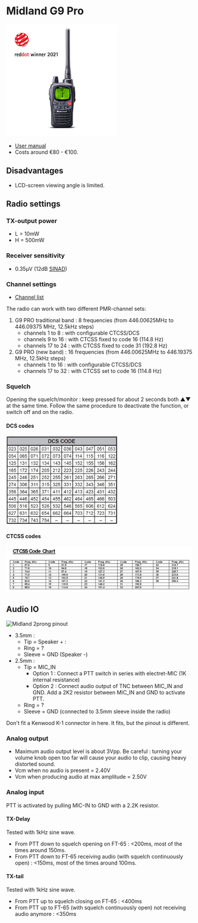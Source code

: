 # Midland G9 Pro

 <img src="./doc/midlandg9pro_product_image.jpg" alt="Midland G9 Pro product image" style="width:300px">

* [User manual](0e696682f9c9f13678aeb36db453cce81be4fc38_MANUAL_G9_PRO_UK.pdf)
* Costs around €80 - €100.

## Disadvantages
* LCD-screen viewing angle is limited.
 
## Radio settings
### TX-output power
* L = 10mW
* H = 500mW

### Receiver sensitivity
* 0.35µV (12dB [SINAD](https://en.wikipedia.org/wiki/SINAD))

### Channel settings
* [Channel list](./doc/8f8ebdc9da1fd9110cbd3557c7c3e5df0c08e5ac_CHANNELS_G9_PRO.pdf)

The radio can work with two different PMR-channel sets:
1. G9 PRO traditional band : 8 frequencies (from 446.00625MHz to 446.09375 MHz, 12.5kHz steps)
   * channels 1 to 8 : with configurable CTCSS/DCS
   * channels 9 to 16 : with CTCSS fixed to code 16 (114.8 Hz)
   * channels 17 to 24 : with CTCSS fixed to code 31 (192.8 Hz)
2. G9 PRO (new band) : 16 frequencies (from 446.00625MHz to 446.19375 MHz, 12.5kHz steps)
   * channels 1 to 16 : with configurable CTCSS/DCS
   * channels 17 to 32 : with CTCSS set to code 16 (114.8 Hz)

### Squelch
Opening the squelch/monitor : keep pressed for about 2 seconds both ▲▼ at the same time. Follow the same procedure to deactivate the function, or
switch off and on the radio.

#### DCS codes
<img src="./doc/104-DCS-codes.jpg" alt="DCS-codes" style="width:300px"/>

#### CTCSS codes
<img src="././doc/midland-ctcss-tones.png" alt="CTCSS-tones" style="width:500px"/>

## Audio IO
<img src="https://www.wiki.robotz.com/images/f/fe/Midlandxt511_trspinoutcolors.jpg" alt="Midland 2prong pinout" style="width:300px"/>

* 3.5mm : 
  * Tip = Speaker + : 
  * Ring = ?
  * Sleeve = GND (Speaker -)
* 2.5mm : 
  * Tip = MIC_IN
    * Option 1 : Connect a PTT switch in series with electret-MIC (1K internal resistance)
    * Option 2 : Connect audio output of TNC between MIC_IN and GND.  Add a 2K2 resistor between MIC_IN and GND to activate PTT.
  * Ring = ?
  * Sleeve = GND (connected to 3.5mm sleeve inside the radio)

Don't fit a Kenwood K-1 connector in here.  It fits, but the pinout is different.
  
### Analog output
* Maximum audio output level is about 3Vpp.  Be careful : turning your volume knob open too far will cause your audio to clip, causing heavy distorted sound.
* Vcm when no audio is present = 2.40V
* Vcm when producing audio at max amplitude = 2.50V

### Analog input
PTT is activated by pulling MIC-IN to GND with a 2.2K resistor.

#### TX-Delay
Tested with 1kHz sine wave.
* From PTT down to squelch opening on FT-65 : <200ms, most of the times around 150ms.
* From PTT down to FT-65 receiving audio (with squelch continuously open) : <150ms, most of the times around 100ms.

#### TX-tail
Tested with 1kHz sine wave.
* From PTT up to squelch closing on FT-65 : <400ms
* From PTT up to FT-65 (with squelch continuously open) not receiving audio anymore : <350ms
